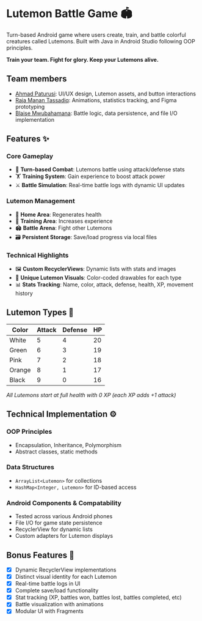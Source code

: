 # Lutemon Battle Game 🏟️


Turn-based Android game where users create, train, and battle colorful creatures called Lutemons. Built with Java in Android Studio following OOP principles.

**Train your team. Fight for glory. Keep your Lutemons alive.**

## Team members

- [Ahmad Paturusi][1]: UI/UX design, Lutemon assets, and button interactions
- [Raja Manan Tassadiq][2]: Animations, statistics tracking, and Figma prototyping
- [Blaise Mwubahamana][3]: Battle logic, data persistence, and file I/O implementation

[1]: https://github.com/aahmad-1
[2]: https://github.com/Manan-codes
[3]: https://github.com/blaise-creator

## Features ✨

### Core Gameplay
- 🧠 **Turn-based Combat**: Lutemons battle using attack/defense stats
- 🏋️ **Training System**: Gain experience to boost attack power
- ⚔️ **Battle Simulation**: Real-time battle logs with dynamic UI updates

### Lutemon Management
- 🏡 **Home Area**: Regenerates health
- 🎯 **Training Area**: Increases experience
- 🏟️ **Battle Arena**: Fight other Lutemons
- 🗃️ **Persistent Storage**: Save/load progress via local files

### Technical Highlights
- 🖼️ **Custom RecyclerViews**: Dynamic lists with stats and images
- 🎨 **Unique Lutemon Visuals**: Color-coded drawables for each type
- 📊 **Stats Tracking**: Name, color, attack, defense, health, XP, movement history

## Lutemon Types 🎨

| Color  | Attack | Defense |   HP   |
|--------|--------|---------|--------|
| White  | 5      | 4       | 20     |
| Green  | 6      | 3       | 19     |
| Pink   | 7      | 2       | 18     |
| Orange | 8      | 1       | 17     |
| Black  | 9      | 0       | 16     |

*All Lutemons start at full health with 0 XP (each XP adds +1 attack)*

## Technical Implementation ⚙️

### OOP Principles
- Encapsulation, Inheritance, Polymorphism
- Abstract classes, static methods

### Data Structures
- `ArrayList<Lutemon>` for collections
- `HashMap<Integer, Lutemon>` for ID-based access

### Android Components & Compatability
- Tested across various Android phones
- File I/O for game state persistence
- RecyclerView for dynamic lists
- Custom adapters for Lutemon displays


## Bonus Features 🎁
- [x] Dynamic RecyclerView implementations
- [x] Distinct visual identity for each Lutemon
- [x] Real-time battle logs in UI
- [x] Complete save/load functionality
- [x] Stat tracking (XP, battles won, battles lost, battles completed, etc)
- [x] Battle visualization with animations
- [x] Modular UI with Fragments
